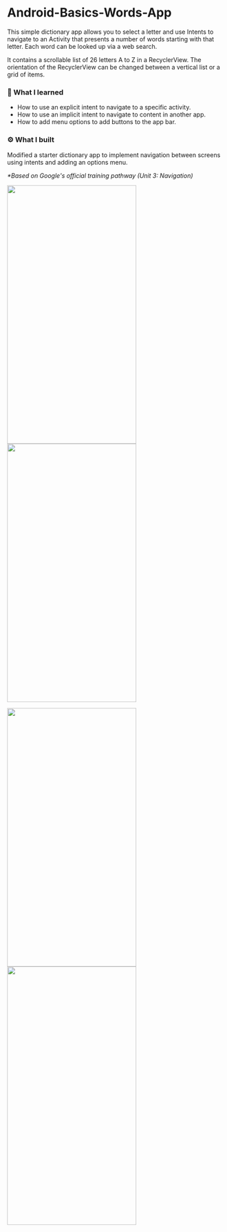 # Android-Basics-Words-App
This simple dictionary app allows you to select a letter and use Intents to navigate to an Activity that
presents a number of words starting with that letter. Each word can be looked up via a web search.

It contains a scrollable list of 26 letters A to Z in a RecyclerView. The orientation
of the RecyclerView can be changed between a vertical list or a grid of items.

### 📗 What I learned
- How to use an explicit intent to navigate to a specific activity.
- How to use an implicit intent to navigate to content in another app.
- How to add menu options to add buttons to the app bar.

### ⚙️  What I built
Modified a starter dictionary app to implement navigation between screens using intents and adding an options menu.

_*Based on Google's official training pathway (Unit 3: Navigation)_

<p float="left">
  <img src="https://user-images.githubusercontent.com/7558821/168612394-8dbe61df-d363-4d5b-9e94-7f4babeb26e1.png" width="300" height="600" />
  <img src="https://user-images.githubusercontent.com/7558821/168613700-1cd43d4b-5690-4c72-907b-056c780b3a6c.png" width="300" height="600" /> 
</p>

<p float="left">
  <img src="https://user-images.githubusercontent.com/7558821/168612773-3f21c882-78b2-42b7-b4fd-460f7d1eeb0a.png" width="300" height="600" /> 
  <img src="https://user-images.githubusercontent.com/7558821/168613132-43f11138-a49f-4ec2-bdd7-c93b49539838.png" width="300" height="600" /> 
</p>

